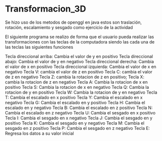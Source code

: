 # Transformacion_3D

Se hizo uso de los metodos de  openggl en java estos son traslación, rotación, escalamiento y sesgado como ejercicio de la actividad

El siguiente programa se realizo de forma que el usuario pueda realizar las transformaciones con las teclas de la computadora siendo las cada una de las teclas las siguientes funciones


Tecla direccional arriba: Cambia el valor de y en positivo
Tecla direccional abajo: Cambia el valor de y en negativo
Tecla direccional derecha: Cambia el valor de x en positivo
Tecla direccional izquierda: Cambia el valor de x en negativo
Tecla V: cambia el valor de z en positivo
Tecla C: cambia el valor de z en negativo
Tecla Z: cambia la rotacion de z en positivo;
Tecla X: cambia la rotacion de z en negativo
Tecla A: Cambia la rotacion de x en positivo
Tecla S: Cambia la rotacion de x en negativo
Tecla Q: Cambia la rotacion de y en positivo
Tecla W: Cambia la rotacion de y en negativo
Tecla T: Cambia el escalado en x positivo
Tecla Y: Cambia el escalado en x negativo
Tecla G: Cambia el escalado en y positivo
Tecla H: Cambia el escalado en y negativo
Tecla B: Cambia el escalado en z positivo
Tecla N: Cambia el escalado en z negativo
Tecla U: Cambia el sesgado en x positivo
Tecla I: Cambia el sesgado en x negativo
Tecla J: Cambia el sesgado en y positivo
Tecla K: Cambia el sesgado en y negativo
Tecla M: Cambia el sesgado en z positivo
Tecla P: Cambia el sesgado en z negativo
Tecla E: Regresa los datos a su valor inicial
